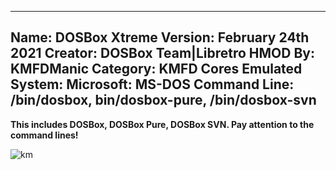 -----------------------
Name: DOSBox Xtreme
Version: February 24th 2021
Creator: DOSBox Team|Libretro
HMOD By: KMFDManic
Category: KMFD Cores
Emulated System: Microsoft: MS-DOS
Command Line: /bin/dosbox, bin/dosbox-pure, /bin/dosbox-svn
-----------------------
**This includes DOSBox, DOSBox Pure, DOSBox SVN. Pay attention to the command lines!**

![km](https://i.imgur.com/SctPuCC.png)
